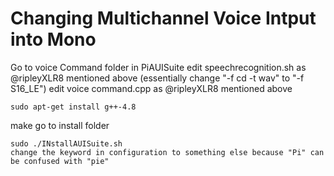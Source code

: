 # Changing Multichannel Voice Intput into Mono
Go to voice Command folder in PiAUISuite
edit speechrecognition.sh as @ripleyXLR8 mentioned above (essentially change "-f cd -t wav" to "-f S16_LE")
edit voice command.cpp as @ripleyXLR8 mentioned above
```shell
sudo apt-get install g++-4.8
```
make
go to install folder 
```shell
sudo ./INstallAUISuite.sh
change the keyword in configuration to something else because "Pi" can be confused with "pie"
